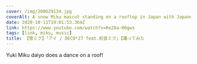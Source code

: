 ```yaml
---
cover: /img/200629134.jpg
coverAlt: A snow Miku mascot standing on a rooftop in Japan with Japanese text overlayed
date: 2020-10-11T19:01:53.364Z
link: https://www.youtube.com/watch?v=Re28a-H6gws
tags: [link, miku, music]
title: 【雪ミク】「アイ / DECO*27 feat.初音ミク」【踊ってみた
---
```


Yuki Miku daiyo does a dance on a roof!
